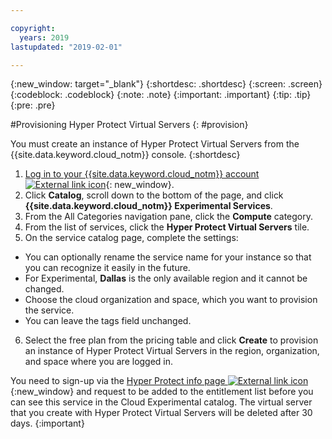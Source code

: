 ```yaml
---

copyright:
  years: 2019
lastupdated: "2019-02-01"

---
```


{:new_window: target="_blank"}
{:shortdesc: .shortdesc}
{:screen: .screen}
{:codeblock: .codeblock}
{:note: .note}
{:important: .important}
{:tip: .tip}
{:pre: .pre}

#Provisioning Hyper Protect Virtual Servers
{: #provision}

You must create an instance of Hyper Protect Virtual Servers from the {{site.data.keyword.cloud_notm}} console.
{:shortdesc}

1. [Log in to your {{site.data.keyword.cloud_notm}} account ![External link icon](../../icons/launch-glyph.svg "External link icon")](https://console.bluemix.net/){: new_window}.
2. Click **Catalog**, scroll down to the bottom of the page, and click **{{site.data.keyword.cloud_notm}} Experimental Services**.
3. From the All Categories navigation pane, click the **Compute** category.
4. From the list of services, click the **Hyper Protect Virtual Servers** tile.
5. On the service catalog page, complete the settings:
  - You can optionally rename the service name for your instance so that you can recognize it easily in the future.
  - For Experimental, **Dallas** is the only available region and it cannot be changed.
  - Choose the cloud organization and space, which you want to provision the service.
  - You can leave the tags field unchanged.
6. Select the free plan from the pricing table and click **Create** to provision an instance of Hyper Protect Virtual Servers in the region, organization, and space where you are logged in.

You need to sign-up via the [Hyper Protect info page ![External link icon](../../icons/launch-glyph.svg "External link icon")](https://www.ibm.com/cloud/hyper-protect-services){:new_window} and request to be added to the entitlement list before you can see this service in the Cloud Experimental catalog. The virtual server that you create with Hyper Protect Virtual Servers will be deleted after 30 days.
{:important}

<!--

![Provisioning the service](image/provisioning.gif "Provisioning the service")  
*Figure 1. Provisioning the service*
-->
